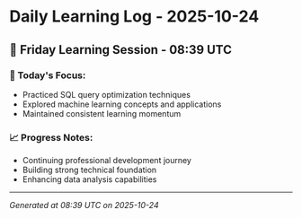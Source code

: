 # Daily Learning Log - 2025-10-24

## 📅 Friday Learning Session - 08:39 UTC

### 🎯 Today's Focus:
- Practiced SQL query optimization techniques
- Explored machine learning concepts and applications
- Maintained consistent learning momentum

### 📈 Progress Notes:
- Continuing professional development journey
- Building strong technical foundation
- Enhancing data analysis capabilities

---
*Generated at 08:39 UTC on 2025-10-24*
